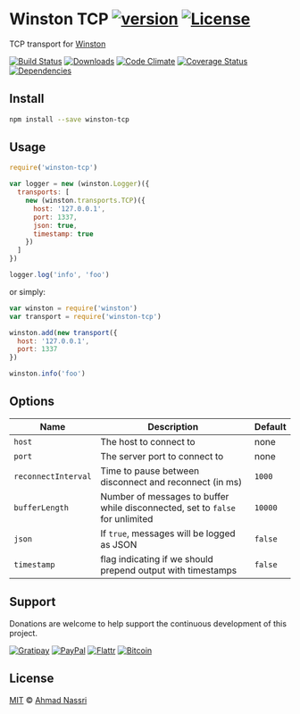 # Winston TCP [![version][npm-version]][npm-url] [![License][npm-license]][license-url]

TCP transport for [Winston](https://github.com/winstonjs/winston)

[![Build Status][travis-image]][travis-url]
[![Downloads][npm-downloads]][npm-url]
[![Code Climate][codeclimate-quality]][codeclimate-url]
[![Coverage Status][codeclimate-coverage]][codeclimate-url]
[![Dependencies][david-image]][david-url]

## Install

```sh
npm install --save winston-tcp
```

## Usage

```js
require('winston-tcp')

var logger = new (winston.Logger)({
  transports: [
    new (winston.transports.TCP)({
      host: '127.0.0.1',
      port: 1337,
      json: true,
      timestamp: true
    })
  ]
})

logger.log('info', 'foo')
```

or simply:

```js
var winston = require('winston')
var transport = require('winston-tcp')

winston.add(new transport({
  host: '127.0.0.1',
  port: 1337
})

winston.info('foo')
```

## Options

| Name                | Description                                                                   | Default   |
| ------------------- | ----------------------------------------------------------------------------- | --------- |
| `host`              | The host to connect to                                                        | none      |
| `port`              | The server port to connect to                                                 | none      |
| `reconnectInterval` | Time to pause between disconnect and reconnect (in ms)                        | `1000`    |
| `bufferLength`      | Number of messages to buffer while disconnected, set to `false` for unlimited | `10000`   |
| `json`              | If `true`, messages will be logged as JSON                                    | `false`   |
| `timestamp`         | flag indicating if we should prepend output with timestamps                   | `false`   |

## Support

Donations are welcome to help support the continuous development of this project.

[![Gratipay][gratipay-image]][gratipay-url]
[![PayPal][paypal-image]][paypal-url]
[![Flattr][flattr-image]][flattr-url]
[![Bitcoin][bitcoin-image]][bitcoin-url]

## License

[MIT](LICENSE) &copy; [Ahmad Nassri](https://www.ahmadnassri.com)

[license-url]: https://github.com/ahmadnassri/winston-tcp/blob/master/LICENSE

[travis-url]: https://travis-ci.org/ahmadnassri/winston-tcp
[travis-image]: https://img.shields.io/travis/ahmadnassri/winston-tcp.svg?style=flat-square

[npm-url]: https://www.npmjs.com/package/winston-tcp
[npm-license]: https://img.shields.io/npm/l/winston-tcp.svg?style=flat-square
[npm-version]: https://img.shields.io/npm/v/winston-tcp.svg?style=flat-square
[npm-downloads]: https://img.shields.io/npm/dm/winston-tcp.svg?style=flat-square

[codeclimate-url]: https://codeclimate.com/github/ahmadnassri/winston-tcp
[codeclimate-quality]: https://img.shields.io/codeclimate/github/ahmadnassri/winston-tcp.svg?style=flat-square
[codeclimate-coverage]: https://img.shields.io/codeclimate/coverage/github/ahmadnassri/winston-tcp.svg?style=flat-square

[david-url]: https://david-dm.org/ahmadnassri/winston-tcp
[david-image]: https://img.shields.io/david/ahmadnassri/winston-tcp.svg?style=flat-square

[gratipay-url]: https://www.gratipay.com/ahmadnassri/
[gratipay-image]: https://img.shields.io/gratipay/ahmadnassri.svg?style=flat-square

[paypal-url]: https://www.paypal.com/cgi-bin/webscr?cmd=_s-xclick&hosted_button_id=UJ2B2BTK9VLRS&on0=project&os0=winston-tcp
[paypal-image]: http://img.shields.io/badge/payPal-donate-green.svg?style=flat-square

[flattr-url]: https://flattr.com/submit/auto?user_id=ahmadnassri&url=https://github.com/ahmadnassri/winston-tcp&title=winston-tcp&language=&tags=github&category=software
[flattr-image]: http://img.shields.io/badge/flattr-donate-green.svg?style=flat-square

[bitcoin-image]: http://img.shields.io/badge/bitcoin-1Nb46sZRVG3or7pNaDjthcGJpWhvoPpCxy-green.svg?style=flat-square
[bitcoin-url]: https://www.coinbase.com/checkouts/ae383ae6bb931a2fa5ad11cec115191e?name=winston-tcp
